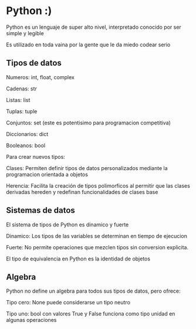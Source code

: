 # Python :)

Python es un lenguaje de super alto nivel, interpretado conocido por ser simple y legible

Es utilizado en toda vaina por la gente que le da miedo codear serio

## Tipos de datos

Numeros: int, float, complex

Cadenas: str

Listas: list

Tuplas: tuple

Conjuntos: set (este es potentisimo para programacion competitiva)

Diccionarios: dict

Booleanos: bool

Para crear nuevos tipos:

Clases: Permiten definir tipos de datos personalizados mediante la programacion orientada a objetos

Herencia: Facilita la creación de tipos polimorficos al permitir que las clases derivadas hereden y redefinan funcionalidades de clases base

## Sistemas de datos

El sistema de tipos de Python es dinamico y fuerte

Dinamico: Los tipos de las variables se determinan en tiempo de ejecucion

Fuerte: No permite operaciones que mezclen tipos sin conversion explicita.

El tipo de equivalencia en Python es la identidad de objetos

## Algebra

Python no define un algebra para todos sus tipos de datos, pero ofrece:

Tipo cero: None puede considerarse un tipo neutro

Tipo uno: bool con valores True y False funciona como tipo unidad en algunas operaciones